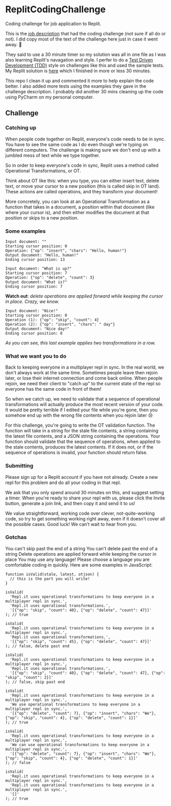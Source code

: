 # ReplitCodingChallenge

Coding challenge for job application to Replit.

This is the [job description](https://jobs.ashbyhq.com/replit/d05ca210-cb16-4c3c-879a-b86fc9c909e7) that had the coding challenge (not sure if all do or not).  I did copy most of the text of the challenge here just in case it went away. :shrug:

They said to use a 30 minute timer so my solution was all in one file as I was also learning Replit's navagation and style.  I perfer to do a [Test Driven Development (TDD)](https://en.wikipedia.org/wiki/Test-driven_development) style on challenges like this and used the sample tests.  My Replit solution is [here](https://replit.com/@dWiGhTMulcahy/CodingChallenge) which I finished in more or less 30 minutes.

This repo I clean it up and commented it more to help explain the code better.  I also added more tests using the examples they gave in the challenge description.  I probably did another 30 mins cleaning up the code using PyCharm on my personal computer.

## Challenge

### Catching up

When people code together on Replit, everyone's code needs to be in sync. You have to see the same code as I do even though we're typing on different computers. The challenge is making sure we don't end up with a jumbled mess of text while we type together.

So in order to keep everyone's code in sync, Replit uses a method called Operational Transformations, or OT.

Think about OT like this: when you type, you can either insert text, delete text, or move your cursor to a new position (this is called skip in OT land). These actions are called operations, and they transform your document!

More concretely, you can look at an Operational Transformation as a function that takes in a document, a position within that document (like where your cursor is), and then either modifies the document at that position or skips to a new position.

### Some examples

```
Input document: ""
Starting cursor position: 0
Operation: {"op": "insert", "chars": "Hello, human!"}
Output document: "Hello, human!"
Ending cursor position: 13
```

```
Input document: "What is up?"
Starting cursor position: 7
Operation: {"op": "delete", "count": 3}
Output document: "What is?"
Ending cursor position: 7
```
**Watch out**: *delete operations are applied forward while keeping the cursor in place. Crazy, we know.*

```
Input document: "Nice!"
Starting cursor position: 0
Operation (1): {"op": "skip", "count": 4}
Operation (2): {"op": "insert", "chars": " day"}
Output document: "Nice day!"
Ending cursor position: 8
```
*As you can see, this last example applies two transformations in a row.*

### What we want you to do

Back to keeping everyone in a multiplayer repl in sync. In the real world, we don't always work at the same time. Sometimes people leave then rejoin later, or lose their internet connection and come back online. When people rejoin, we need their client to "catch up" to the current state of the repl so everyone has the same code in front of them!

So when we catch up, we need to validate that a sequence of operational transformations will actually produce the most recent version of your code. It would be pretty terrible if I edited your file while you're gone, then you somehow end up with the wrong file contents when you rejoin later 😢

For this challenge, you're going to write the OT validation function. The function will take in a string for the stale file contents, a string containing the latest file contents, and a JSON string containing the operations. Your function should validate that the sequence of operations, when applied to the stale contents, produces the latest contents. If it does not, or if the sequence of operations is invalid, your function should return false.

### Submitting

Please sign up for a Replit account if you have not already. Create a new repl for this problem and do all your coding in that repl.

We ask that you only spend around 30 minutes on this, and suggest setting a timer. When you're ready to share your repl with us, please click the Invite button, generate a join link, and then copy it and send it to us!

We value straightforward, working code over clever, not-quite-working code, so try to get something working right away, even if it doesn’t cover all the possible cases. Good luck! We can’t wait to hear from you.

### Gotchas

You can't skip past the end of a string
You can't delete past the end of a string
Delete operations are applied forward while keeping the cursor in place
You may use any language! Please choose a language you are comfortable coding in quickly. Here are some examples in JavaScript:

```
function isValid(stale, latest, otjson) {
  // this is the part you will write!
}

isValid(
  'Repl.it uses operational transformations to keep everyone in a multiplayer repl in sync.',
  'Repl.it uses operational transformations.',
  '[{"op": "skip", "count": 40}, {"op": "delete", "count": 47}]'
); // true

isValid(
  'Repl.it uses operational transformations to keep everyone in a multiplayer repl in sync.',
  'Repl.it uses operational transformations.',
  '[{"op": "skip", "count": 45}, {"op": "delete", "count": 47}]'
); // false, delete past end

isValid(
  'Repl.it uses operational transformations to keep everyone in a multiplayer repl in sync.',
  'Repl.it uses operational transformations.',
  '[{"op": "skip", "count": 40}, {"op": "delete", "count": 47}, {"op": "skip", "count": 2}]'
); // false, skip past end

isValid(
  'Repl.it uses operational transformations to keep everyone in a multiplayer repl in sync.',
  'We use operational transformations to keep everyone in a multiplayer repl in sync.',
  '[{"op": "delete", "count": 7}, {"op": "insert", "chars": "We"}, {"op": "skip", "count": 4}, {"op": "delete", "count": 1}]'
); // true
  
isValid(
  'Repl.it uses operational transformations to keep everyone in a multiplayer repl in sync.',
  'We can use operational transformations to keep everyone in a multiplayer repl in sync.',
  '[{"op": "delete", "count": 7}, {"op": "insert", "chars": "We"}, {"op": "skip", "count": 4}, {"op": "delete", "count": 1}]'
); // false

isValid(
  'Repl.it uses operational transformations to keep everyone in a multiplayer repl in sync.',
  'Repl.it uses operational transformations to keep everyone in a multiplayer repl in sync.',
  '[]'
); // true
```